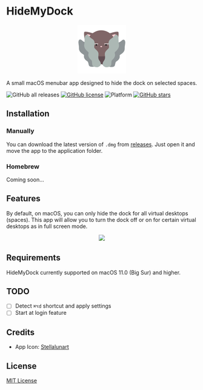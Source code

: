 # HideMyDock

<p align="center">
  <img src="resources/cat-4.png" />
</p>

A small macOS menubar app designed to hide the dock on selected spaces.

![GitHub all releases](https://img.shields.io/github/downloads/a1usha/HideMyDock/total?color=violet)
[![GitHub license](https://img.shields.io/github/license/a1usha/HideMyDock)](https://github.com/a1usha/HideMyDock/blob/main/LICENSE)
![Platform](https://img.shields.io/badge/platform-macOS-lightgrey.svg?style=flat)
[![GitHub stars](https://img.shields.io/github/stars/a1usha/HideMyDock)](https://github.com/a1usha/HideMyDock/stargazers)

## Installation

### Manually

You can download the latest version of `.dmg` from [releases](https://github.com/a1usha/HideMyDock/releases/latest). Just open it and move the app to the application folder.

### Homebrew

Coming soon...

## Features

By default, on macOS, you can only hide the dock for all virtual desktops (spaces). This app will allow you to turn the dock off or on for certain virtual desktops as in full screen mode.

<p align="center">
  <img src="resources/demo.gif" />
</p>

## Requirements

HideMyDock currently supported on macOS 11.0 (Big Sur) and higher.

## TODO
- [ ] Detect `⌘⌥d` shortcut and apply settings
- [ ] Start at login feature

## Credits

- App Icon: [Stellalunart](https://www.flaticon.com/authors/stellalunart)

## License
[MIT License](https://github.com/a1usha/HideMyDock/blob/main/LICENSE)
